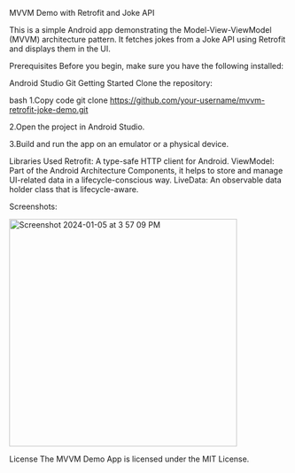 MVVM Demo with Retrofit and Joke API

This is a simple Android app demonstrating the Model-View-ViewModel (MVVM) architecture pattern. It fetches jokes from a Joke API using Retrofit and displays them in the UI.


Prerequisites
Before you begin, make sure you have the following installed:

Android Studio
Git
Getting Started
Clone the repository:

bash
1.Copy code
git clone https://github.com/your-username/mvvm-retrofit-joke-demo.git

2.Open the project in Android Studio.

3.Build and run the app on an emulator or a physical device.

Libraries Used
Retrofit: A type-safe HTTP client for Android.
ViewModel: Part of the Android Architecture Components, it helps to store and manage UI-related data in a lifecycle-conscious way.
LiveData: An observable data holder class that is lifecycle-aware.

Screenshots:

<img width="411" alt="Screenshot 2024-01-05 at 3 57 09 PM" src="https://github.com/Nirali123456789/Simple-Mvvm-Demo/assets/90322848/db8f2e8c-17be-4178-8d8e-0db3b89c92dc">




License
The MVVM Demo App is licensed under the MIT License.


